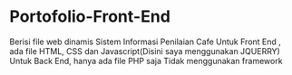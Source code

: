 # Portofolio-Front-End
Berisi file web dinamis Sistem Informasi Penilaian Cafe
Untuk Front End , ada file HTML, CSS dan Javascript(Disini saya menggunakan JQUERRY)
Untuk Back End, hanya ada file PHP saja
Tidak menggunakan framework
